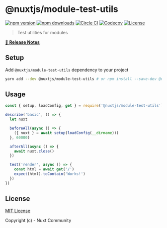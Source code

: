 # @nuxtjs/module-test-utils

[![npm version][npm-version-src]][npm-version-href]
[![npm downloads][npm-downloads-src]][npm-downloads-href]
[![Circle CI][circle-ci-src]][circle-ci-href]
[![Codecov][codecov-src]][codecov-href]
[![License][license-src]][license-href]

> Test utilities for modules

[📖 **Release Notes**](./CHANGELOG.md)

## Setup

Add `@nuxtjs/module-test-utils` dependency to your project

```bash
yarn add --dev @nuxtjs/module-test-utils # or npm install --save-dev @nuxtjs/module-test-utils
```

## Usage

```js
const { setup, loadConfig, get } = require('@nuxtjs/module-test-utils')

describe('basic', () => {
  let nuxt

  beforeAll(async () => {
    ({ nuxt } = await setup(loadConfig(__dirname)))
  }, 60000)

  afterAll(async () => {
    await nuxt.close()
  })

  test('render', async () => {
    const html = await get('/')
    expect(html).toContain('Works!')
  })
})
```

## License

[MIT License](./LICENSE)

Copyright (c) - Nuxt Community

<!-- Badges -->
[npm-version-src]: https://img.shields.io/npm/v/@nuxtjs/module-test-utils/latest.svg?style=flat-square
[npm-version-href]: https://npmjs.com/package/@nuxtjs/module-test-utils

[npm-downloads-src]: https://img.shields.io/npm/dt/@nuxtjs/module-test-utils.svg?style=flat-square
[npm-downloads-href]: https://npmjs.com/package/@nuxtjs/module-test-utils

[circle-ci-src]: https://img.shields.io/circleci/project/github/nuxt-community/module-test-utils.svg?style=flat-square
[circle-ci-href]: https://circleci.com/gh/nuxt-community/module-test-utils

[codecov-src]: https://img.shields.io/codecov/c/github/nuxt-community/module-test-utils.svg?style=flat-square
[codecov-href]: https://codecov.io/gh/nuxt-community/module-test-utils

[license-src]: https://img.shields.io/npm/l/@nuxtjs/module-test-utils.svg?style=flat-square
[license-href]: https://npmjs.com/package/@nuxtjs/module-test-utils
